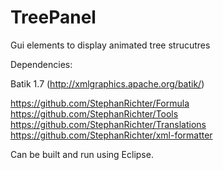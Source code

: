 TreePanel
=========

Gui elements to display animated tree strucutres

Dependencies:

Batik 1.7 (http://xmlgraphics.apache.org/batik/)<br>

https://github.com/StephanRichter/Formula<br>
https://github.com/StephanRichter/Tools<br>
https://github.com/StephanRichter/Translations<br>
https://github.com/StephanRichter/xml-formatter

Can be built and run using Eclipse.
